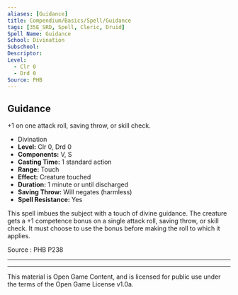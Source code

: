 ```yaml
---
aliases: [Guidance]
title: Compendium/Basics/Spell/Guidance
tags: [35E_SRD, Spell, Cleric, Druid]
Spell Name: Guidance
School: Divination
Subschool: 
Descriptor: 
Level:
  - Clr 0
  - Drd 0
Source: PHB
---
```



## Guidance

+1 on one attack roll, saving throw, or skill check.

*   Divination
*   **Level:** Clr 0, Drd 0
*   **Components:** V, S
*   **Casting Time:** 1 standard action
*   **Range:** Touch
*   **Effect:** Creature touched
*   **Duration:** 1 minute or until discharged
*   **Saving Throw:** Will negates (harmless)
*   **Spell Resistance:** Yes

<p>This spell imbues the subject with a touch of divine guidance. The creature gets a +1 competence bonus on a single attack roll, saving throw, or skill check. It must choose to use the bonus before making the roll to which it applies.</p>

Source : PHB P238

---

---

This material is Open Game Content, and is licensed for public use under
the terms of the Open Game License v1.0a.
